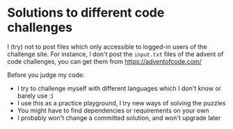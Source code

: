 # Solutions to different code challenges

I (try) not to post files which only accessible to logged-in users of the challenge site.
For instance, I don't post the `input.txt` files of the advent of code challenges,
you can get them from https://adventofcode.com/

Before you judge my code:
- I try to challenge myself with different languages which I don't know or barely use :)
- I use this as a practice playground, I try new ways of solving the puzzles
- You might have to find dependencies or requirements on your own
- I probably won't change a committed solution, and won't upgrade later
